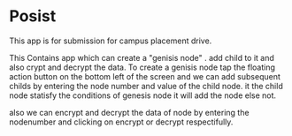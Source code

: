 # Posist
This app is for submission for campus placement drive.

This Contains app which can create a "genisis node" . add child to it and also crypt and decrypt the data.
To create a genisis node tap the floating action button on the bottom left of the screen and we can add subsequent childs by entering the 
node number and value of the child node. it the child node statisfy the conditions of genesis node it will add the node else not.

also we can encrypt and decrypt the data of node by entering the nodenumber and clicking on encrypt or decrypt respectifully.

